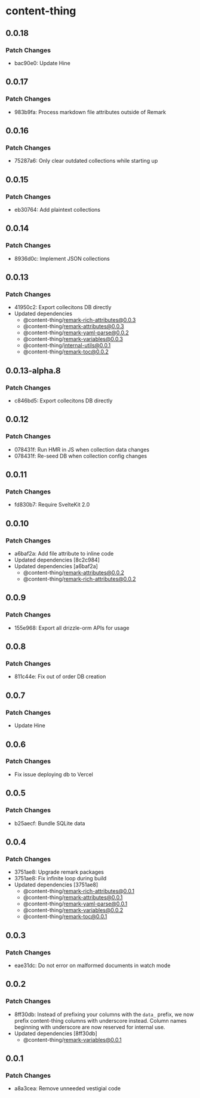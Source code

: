 # content-thing

## 0.0.18

### Patch Changes

- bac90e0: Update Hine

## 0.0.17

### Patch Changes

- 983b9fa: Process markdown file attributes outside of Remark

## 0.0.16

### Patch Changes

- 75287a6: Only clear outdated collections while starting up

## 0.0.15

### Patch Changes

- eb30764: Add plaintext collections

## 0.0.14

### Patch Changes

- 8936d0c: Implement JSON collections

## 0.0.13

### Patch Changes

- 41950c2: Export collecitons DB directly
- Updated dependencies
  - @content-thing/remark-rich-attributes@0.0.3
  - @content-thing/remark-attributes@0.0.3
  - @content-thing/remark-yaml-parse@0.0.2
  - @content-thing/remark-variables@0.0.3
  - @content-thing/internal-utils@0.0.1
  - @content-thing/remark-toc@0.0.2

## 0.0.13-alpha.8

### Patch Changes

- c846bd5: Export collecitons DB directly

## 0.0.12

### Patch Changes

- 078431f: Run HMR in JS when collection data changes
- 078431f: Re-seed DB when collection config changes

## 0.0.11

### Patch Changes

- fd830b7: Require SvelteKit 2.0

## 0.0.10

### Patch Changes

- a6baf2a: Add file attribute to inline code
- Updated dependencies [8c2c984]
- Updated dependencies [a6baf2a]
  - @content-thing/remark-attributes@0.0.2
  - @content-thing/remark-rich-attributes@0.0.2

## 0.0.9

### Patch Changes

- 155e968: Export all drizzle-orm APIs for usage

## 0.0.8

### Patch Changes

- 811c44e: Fix out of order DB creation

## 0.0.7

### Patch Changes

- Update Hine

## 0.0.6

### Patch Changes

- Fix issue deploying db to Vercel

## 0.0.5

### Patch Changes

- b25aecf: Bundle SQLite data

## 0.0.4

### Patch Changes

- 3751ae8: Upgrade remark packages
- 3751ae8: Fix infinite loop during build
- Updated dependencies [3751ae8]
  - @content-thing/remark-rich-attributes@0.0.1
  - @content-thing/remark-attributes@0.0.1
  - @content-thing/remark-yaml-parse@0.0.1
  - @content-thing/remark-variables@0.0.2
  - @content-thing/remark-toc@0.0.1

## 0.0.3

### Patch Changes

- eae31dc: Do not error on malformed documents in watch mode

## 0.0.2

### Patch Changes

- 8ff30db: Instead of prefixing your columns with the `data_` prefix, we now prefix content-thing
  columns with underscore instead. Column names beginning with underscore are now reserved
  for internal use.
- Updated dependencies [8ff30db]
  - @content-thing/remark-variables@0.0.1

## 0.0.1

### Patch Changes

- a8a3cea: Remove unneeded vestigial code
